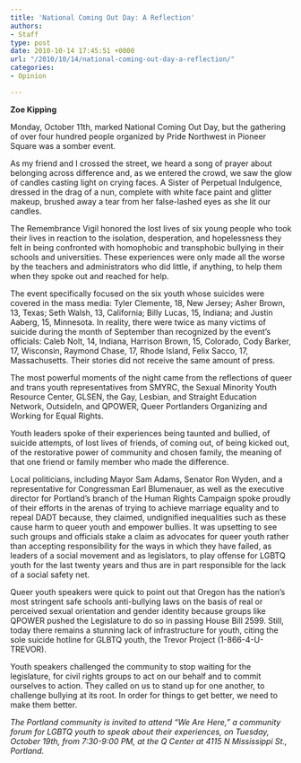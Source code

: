 ```yaml
---
title: 'National Coming Out Day: A Reflection'
authors:
- Staff
type: post
date: 2010-10-14 17:45:51 +0000
url: "/2010/10/14/national-coming-out-day-a-reflection/"
categories:
- Opinion

---
```

**Zoe Kipping**

Monday, October 11th, marked National Coming Out Day, but the gathering of over four hundred people organized by Pride Northwest in Pioneer Square was a somber event.

As my friend and I crossed the street, we heard a song of prayer about belonging across difference and, as we entered the crowd, we saw the glow of candles casting light on crying faces. A Sister of Perpetual Indulgence, dressed in the drag of a nun, complete with white face paint and glitter makeup, brushed away a tear from her false-lashed eyes as she lit our candles.

The Remembrance Vigil honored the lost lives of six young people who took their lives in reaction to the isolation, desperation, and hopelessness they felt in being confronted with homophobic and transphobic bullying in their schools and universities. These experiences were only made all the worse by the teachers and administrators who did little, if anything, to help them when they spoke out and reached for help.

The event specifically focused on the six youth whose suicides were covered in the mass media: Tyler Clemente, 18, New Jersey; Asher Brown, 13, Texas; Seth Walsh, 13, California; Billy Lucas, 15, Indiana; and Justin Aaberg, 15, Minnesota. In reality, there were twice as many victims of suicide during the month of September than recognized by the event’s officials: Caleb Nolt, 14, Indiana, Harrison Brown, 15, Colorado, Cody Barker, 17, Wisconsin, Raymond Chase, 17, Rhode Island, Felix Sacco, 17, Massachusetts. Their stories did not receive the same amount of press.

The most powerful moments of the night came from the reflections of queer and trans youth representatives from SMYRC, the Sexual Minority Youth Resource Center, GLSEN, the Gay, Lesbian, and Straight Education Network, OutsideIn, and QPOWER, Queer Portlanders Organizing and Working for Equal Rights.

Youth leaders spoke of their experiences being taunted and bullied, of suicide attempts, of lost lives of friends, of coming out, of being kicked out, of the restorative power of community and chosen family, the meaning of that one friend or family member who made the difference.

Local politicians, including Mayor Sam Adams, Senator Ron Wyden, and a representative for Congressman Earl Blumenauer, as well as the executive director for Portland’s branch of the Human Rights Campaign spoke proudly of their efforts in the arenas of trying to achieve marriage equality and to repeal DADT because, they claimed, undignified inequalities such as these cause harm to queer youth and empower bullies. It was upsetting to see such groups and officials stake a claim as advocates for queer youth rather than accepting responsibility for the ways in which they have failed, as leaders of a social movement and as legislators, to play offense for LGBTQ youth for the last twenty years and thus are in part responsible for the lack of a social safety net.

Queer youth speakers were quick to point out that Oregon has the nation’s most stringent safe schools anti-bullying laws on the basis of real or perceived sexual orientation and gender identity because groups like QPOWER pushed the Legislature to do so in passing House Bill 2599. Still, today there remains a stunning lack of infrastructure for youth, citing the sole suicide hotline for GLBTQ youth, the Trevor Project (1-866-4-U-TREVOR).

Youth speakers challenged the community to stop waiting for the legislature, for civil rights groups to act on our behalf and to commit ourselves to action. They called on us to stand up for one another, to challenge bullying at its root. In order for things to get better, we need to make them better.

_The Portland community is invited to attend “We Are Here,” a community forum for LGBTQ youth to speak about their experiences, on Tuesday, October 19th, from 7:30-9:00 PM, at the Q Center at 4115 N Mississippi St., Portland._